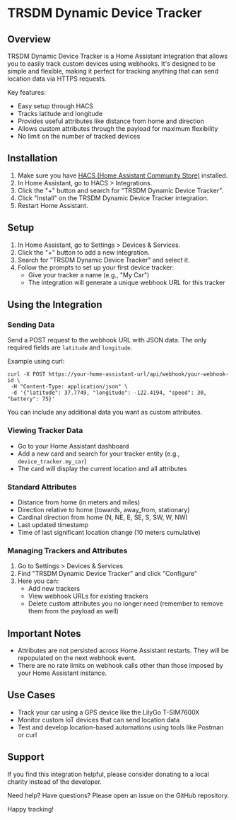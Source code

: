 # TRSDM Dynamic Device Tracker

## Overview

TRSDM Dynamic Device Tracker is a Home Assistant integration that allows you to easily track custom devices using webhooks. It's designed to be simple and flexible, making it perfect for tracking anything that can send location data via HTTPS requests.

Key features:

-   Easy setup through HACS
-   Tracks latitude and longitude
-   Provides useful attributes like distance from home and direction
-   Allows custom attributes through the payload for maximum flexibility
-   No limit on the number of tracked devices

## Installation

1. Make sure you have [HACS (Home Assistant Community Store)](https://hacs.xyz/) installed.
2. In Home Assistant, go to HACS > Integrations.
3. Click the "+" button and search for "TRSDM Dynamic Device Tracker".
4. Click "Install" on the TRSDM Dynamic Device Tracker integration.
5. Restart Home Assistant.

## Setup

1. In Home Assistant, go to Settings > Devices & Services.
2. Click the "+" button to add a new integration.
3. Search for "TRSDM Dynamic Device Tracker" and select it.
4. Follow the prompts to set up your first device tracker:
    - Give your tracker a name (e.g., "My Car")
    - The integration will generate a unique webhook URL for this tracker

## Using the Integration

### Sending Data

Send a POST request to the webhook URL with JSON data. The only required fields are `latitude` and `longitude`.

Example using curl:

```
curl -X POST https://your-home-assistant-url/api/webhook/your-webhook-id \
 -H "Content-Type: application/json" \
 -d '{"latitude": 37.7749, "longitude": -122.4194, "speed": 30, "battery": 75}'
```

You can include any additional data you want as custom attributes.

### Viewing Tracker Data

-   Go to your Home Assistant dashboard
-   Add a new card and search for your tracker entity (e.g., `device_tracker.my_car`)
-   The card will display the current location and all attributes

### Standard Attributes

-   Distance from home (in meters and miles)
-   Direction relative to home (towards, away_from, stationary)
-   Cardinal direction from home (N, NE, E, SE, S, SW, W, NW)
-   Last updated timestamp
-   Time of last significant location change (10 meters cumulative)

### Managing Trackers and Attributes

1. Go to Settings > Devices & Services
2. Find "TRSDM Dynamic Device Tracker" and click "Configure"
3. Here you can:
    - Add new trackers
    - View webhook URLs for existing trackers
    - Delete custom attributes you no longer need (remember to remove them from the payload as well)

## Important Notes

-   Attributes are not persisted across Home Assistant restarts. They will be repopulated on the next webhook event.
-   There are no rate limits on webhook calls other than those imposed by your Home Assistant instance.

## Use Cases

-   Track your car using a GPS device like the LilyGo T-SIM7600X
-   Monitor custom IoT devices that can send location data
-   Test and develop location-based automations using tools like Postman or curl

## Support

If you find this integration helpful, please consider donating to a local charity instead of the developer.

Need help? Have questions? Please open an issue on the GitHub repository.

Happy tracking!
